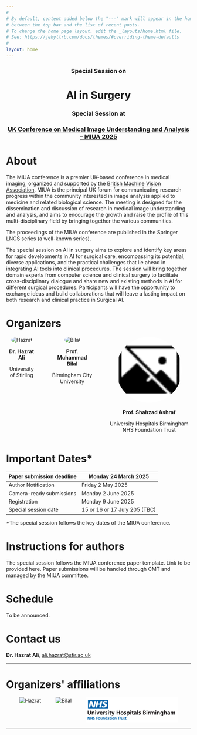 ```yaml
---
#
# By default, content added below the "---" mark will appear in the home page
# between the top bar and the list of recent posts.
# To change the home page layout, edit the _layouts/home.html file.
# See: https://jekyllrb.com/docs/themes/#overriding-theme-defaults
#
layout: home
---
```

<div style="text-align: center; margin-top: 20px;">
  <h3>Special Session on</h3>
  <h1>AI in Surgery</h1>
  <h3>Special Session at</h3>
  <h3><a href="https://conferences.leeds.ac.uk/miua/">UK Conference on Medical Image Understanding and Analysis – MIUA 2025</a></h3>
  
</div>

# About
The MIUA conference is a premier UK-based conference in medical imaging, organized and supported by the [British Machine Vision Association](https://www.bmva.org/). MIUA is the principal UK forum for communicating research progress within the community interested in image analysis applied to medicine and related biological science. The meeting is designed for the dissemination and discussion of research in medical image understanding and analysis, and aims to encourage the growth and raise the profile of this multi-disciplinary field by bringing together the various communities. 

The proceedings of the MIUA conference are published in the Springer LNCS series (a well-known series).

The special session on AI in surgery aims to explore and identify key areas for rapid developments in AI for surgical care, encompassing its potential, diverse applications, and the practical challenges that lie ahead in integrating AI tools into clinical procedures. The session will bring together domain experts from computer science and clinical surgery to facilitate cross-disciplinary dialogue and share new and existing methods in AI for different surgical procedures. Participants will have the opportunity to exchange ideas and build collaborations that will leave a lasting impact on both research and clinical practice in Surgical AI.

# Organizers

<div style="display: flex; justify-content: center; gap: 40px;">
  <div style="text-align: center;">
    <img src="assets/img/i1.jpg" alt="Hazrat" class="img" style="width: 180px; height: 180px; border-radius: 50%;">
    <p><strong>Dr. Hazrat Ali</strong></p>
    <p>University of Stirling</p>
  </div>
  <div style="text-align: center;">
    <img src="assets/img/i2.jpg" alt="Bilal"  class="img" style="width: 180px; height: 180px; border-radius: 50%;">
    <p><strong>Prof. Muhammad Bilal</strong></p>
    <p>Birmingham City University</p>
  </div>
  <div style="text-align: center;">
    <img src="assets/img/no-image-50.png" alt="Shazad"  class="img" style="width: 180px; height: 180px; border-radius: 50%;">
    <p><strong>Prof. Shahzad Ashraf</strong></p>
    <p>University Hospitals Birmingham NHS Foundation Trust</p>
  </div>  
</div>

# Important Dates*

Paper submission deadline | Monday 24 March 2025  | 
------------------------- | --------------------- | 
Author Notification       | Friday 2 May 2025     | 
Camera-ready submissions  | Monday 2 June 2025| 
Registration              | Monday 9 June 2025| 
Special session date      | 15 or 16 or 17 July 205 (TBC)| 

*The special session follows the key dates of the MIUA conference. 

# Instructions for authors
The special session follows the MIUA conference paper template. Link to be provided here. Paper submissions will be handled through CMT and managed by the MIUA committee. 

# Schedule
To be announced. 

# Contact us
**Dr. Hazrat Ali**, ali.hazrat@stir.ac.uk 

---

# Organizers' affiliations
<div style="display: flex; justify-content: center; gap: 40px;">
  <div style="text-align: center;">
    <img src="assets/img/logo1.png" alt="Hazrat" style="width: 250px; border-radius: 0;">
  </div>
  <div style="text-align: center;">
    <img src="assets/img/logo2.png" alt="Bilal" style="width: 250px; border-radius: 0;">
  </div>
  <div style="text-align: center;">
    <img src="assets/img/logo3.png" alt="Bilal" style="width: 250px; border-radius: 0;">
  </div>
</div>

---


